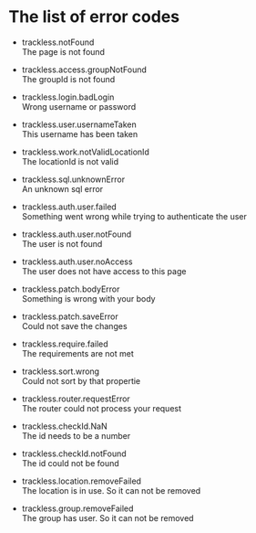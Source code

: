 # The list of error codes

 - trackless.notFound  
The page is not found

 - trackless.access.groupNotFound  
The groupId is not found

 - trackless.login.badLogin  
Wrong username or password

 - trackless.user.usernameTaken  
This username has been taken

 - trackless.work.notValidLocationId  
The locationId is not valid

 - trackless.sql.unknownError  
An unknown sql error

 - trackless.auth.user.failed  
Something went wrong while trying to authenticate the user

 - trackless.auth.user.notFound  
The user is not found

 - trackless.auth.user.noAccess  
The user does not have access to this page

 - trackless.patch.bodyError  
Something is wrong with your body

 - trackless.patch.saveError  
Could not save the changes

 - trackless.require.failed  
The requirements are not met

 - trackless.sort.wrong  
Could not sort by that propertie

 - trackless.router.requestError  
The router could not process your request

 - trackless.checkId.NaN  
The id needs to be a number

 - trackless.checkId.notFound  
The id could not be found

 - trackless.location.removeFailed  
The location is in use. So it can not be removed

 - trackless.group.removeFailed  
The group has user. So it can not be removed

